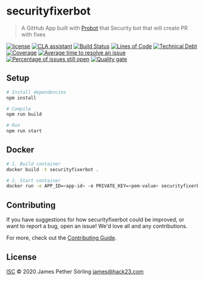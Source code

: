 # securityfixerbot

> A GitHub App built with [Probot](https://github.com/probot/probot) that Security bot that will create PR with fixes

[![license](https://img.shields.io/github/license/Hack23/cia.svg)](https://raw.githubusercontent.com/Hack23/cia/master/citizen-intelligence-agency/LICENSE.txt)
[![CLA assistant](https://cla-assistant.io/readme/badge/Hack23/securityfixerbot)](https://cla-assistant.io/Hack23/securityfixerbot)
[![Build Status](https://travis-ci.org/Hack23/securityfixerbot.svg?branch=master)](https://travis-ci.org/Hack23/securityfixerbot)
[![Lines of Code](https://sonarcloud.io/api/project_badges/measure?project=securityfixerbot&metric=ncloc)](https://sonarcloud.io/dashboard?id=securityfixerbot)
[![Technical Debt](https://sonarcloud.io/api/project_badges/measure?project=securityfixerbot&metric=sqale_index)](https://sonarcloud.io/dashboard?id=securityfixerbot)
[![Coverage](https://sonarcloud.io/api/project_badges/measure?project=securityfixerbot&metric=coverage)](https://sonarcloud.io/dashboard?id=securityfixerbot)
[![Average time to resolve an issue](http://isitmaintained.com/badge/resolution/Hack23/securityfixerbot.svg)](http://isitmaintained.com/project/Hack23/securityfixerbot "Average time to resolve an issue")
[![Percentage of issues still open](http://isitmaintained.com/badge/open/Hack23/securityfixerbot.svg)](http://isitmaintained.com/project/Hack23/securityfixerbot "Percentage of issues still open")
[![Quality gate](https://sonarcloud.io/api/project_badges/quality_gate?project=securityfixerbot)](https://sonarcloud.io/dashboard?id=securityfixerbot)


## Setup

```sh
# Install dependencies
npm install

# Compile
npm run build

# Run
npm run start
```

## Docker

```sh
# 1. Build container
docker build -t securityfixerbot .

# 2. Start container
docker run -e APP_ID=<app-id> -e PRIVATE_KEY=<pem-value> securityfixerbot
```

## Contributing

If you have suggestions for how securityfixerbot could be improved, or want to report a bug, open an issue! We'd love all and any contributions.

For more, check out the [Contributing Guide](CONTRIBUTING.md).

## License

[ISC](LICENSE) © 2020 James Pether Sörling <james@hack23.com>
